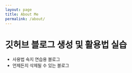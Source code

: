 ```yaml
---
layout: page
title: About Me
permalink: /about/
---
```


# 깃허브 블로그 생성 및 활용법 실습
* 사용법 숙지 연습용 블로그
* 언제든지 삭제될 수 있는 블로그
